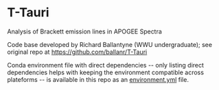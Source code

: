 # T-Tauri

Analysis of Brackett emission lines in APOGEE Spectra

Code base developed by Richard Ballantyne (WWU undergraduate); see original repo at https://github.com/ballanr/T-Tauri

Conda environment file with direct dependencies -- only listing direct
dependencies helps with keeping the environment compatible across
plateforms -- is available in this repo as an
[environment.yml](https://github.com/kevincovey/T-Tauri/blob/master/environment.yml) file.
